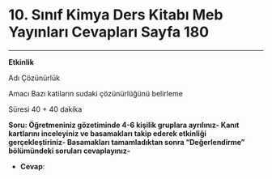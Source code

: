 # 10. Sınıf Kimya Ders Kitabı Meb Yayınları Cevapları Sayfa 180

---

**Etkinlik**

Adı Çözünürlük

 Amacı Bazı katiların sudaki çözünürlüğünü belirleme

 Süresi 40 + 40 dakika

**Soru: Öğretmeniniz gözetiminde 4-6 kişilik gruplara ayrılınız- Kanıt kartlarını inceleyiniz ve basamakları takip ederek etkinliği gerçekleştiriniz- Basamakları tamamladıktan sonra “Değerlendirme” bölümündeki soruları cevaplayınız-**

-   **Cevap**: